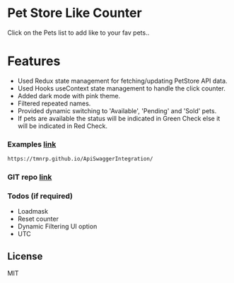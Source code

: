 # Pet Store Like Counter

Click on the Pets list to add like to your fav pets..

# Features

- Used Redux state management for fetching/updating PetStore API data.
- Used Hooks useContext state management to handle the click counter.
- Added dark mode with pink theme.
- Filtered repeated names.
- Provided dynamic switching to 'Available', 'Pending' and 'Sold' pets.
- If pets are available the status will be indicated in Green Check else it will be indicated in Red Check.

### Examples [link](https://tmnrp.github.io/ApiSwaggerIntegration/)

```sh
https://tmnrp.github.io/ApiSwaggerIntegration/
```

### GIT repo [link](https://github.com/tmnrp/ApiSwaggerIntegration)

### Todos (if required)

- Loadmask
- Reset counter
- Dynamic Filtering UI option
- UTC

## License

MIT
